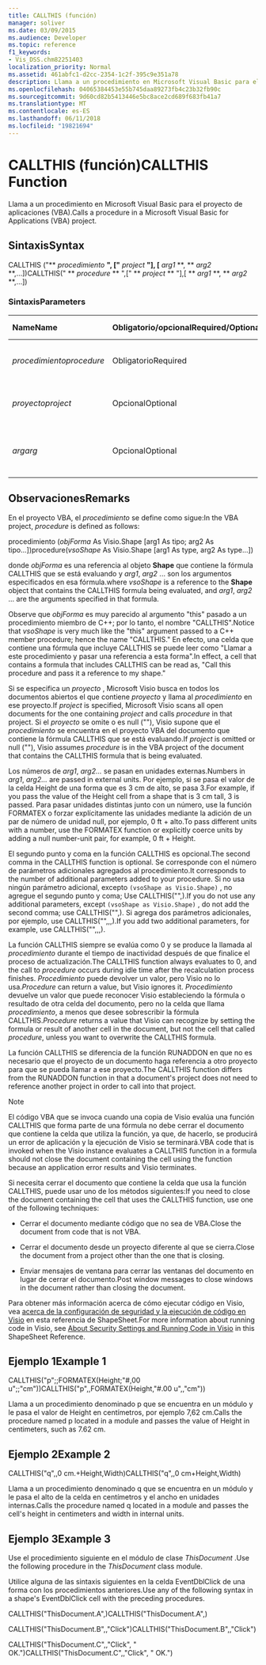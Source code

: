 ```yaml
---
title: CALLTHIS (función)
manager: soliver
ms.date: 03/09/2015
ms.audience: Developer
ms.topic: reference
f1_keywords:
- Vis_DSS.chm82251403
localization_priority: Normal
ms.assetid: 461abfc1-d2cc-2354-1c2f-395c9e351a78
description: Llama a un procedimiento en Microsoft Visual Basic para el proyecto de aplicaciones (VBA).
ms.openlocfilehash: 04065384453e55b745daa89273fb4c23b32fb90c
ms.sourcegitcommit: 9d60cd82b5413446e5bc8ace2cd689f683fb41a7
ms.translationtype: MT
ms.contentlocale: es-ES
ms.lasthandoff: 06/11/2018
ms.locfileid: "19821694"
---
```

# <a name="callthis-function"></a><span data-ttu-id="3c1e3-103">CALLTHIS (función)</span><span class="sxs-lookup"><span data-stu-id="3c1e3-103">CALLTHIS Function</span></span>

<span data-ttu-id="3c1e3-104">Llama a un procedimiento en Microsoft Visual Basic para el proyecto de aplicaciones (VBA).</span><span class="sxs-lookup"><span data-stu-id="3c1e3-104">Calls a procedure in a Microsoft Visual Basic for Applications (VBA) project.</span></span>
  
## <a name="syntax"></a><span data-ttu-id="3c1e3-105">Sintaxis</span><span class="sxs-lookup"><span data-stu-id="3c1e3-105">Syntax</span></span>

<span data-ttu-id="3c1e3-106">CALLTHIS ("** *procedimiento* **", ["** *project* **"], [** *arg1* **, ** *arg2* **,...])</span><span class="sxs-lookup"><span data-stu-id="3c1e3-106">CALLTHIS(" ** *procedure* ** ",[" ** *project* ** "],[ ** *arg1* **, ** *arg2* **,...])</span></span> 
  
### <a name="parameters"></a><span data-ttu-id="3c1e3-107">Sintaxis</span><span class="sxs-lookup"><span data-stu-id="3c1e3-107">Parameters</span></span>

|<span data-ttu-id="3c1e3-108">**Name**</span><span class="sxs-lookup"><span data-stu-id="3c1e3-108">**Name**</span></span>|<span data-ttu-id="3c1e3-109">**Obligatorio/opcional**</span><span class="sxs-lookup"><span data-stu-id="3c1e3-109">**Required/Optional**</span></span>|<span data-ttu-id="3c1e3-110">**Tipo de datos**</span><span class="sxs-lookup"><span data-stu-id="3c1e3-110">**Data Type**</span></span>|<span data-ttu-id="3c1e3-111">**Descripción**</span><span class="sxs-lookup"><span data-stu-id="3c1e3-111">**Description**</span></span>|
|:-----|:-----|:-----|:-----|
| <span data-ttu-id="3c1e3-112">_procedimiento_</span><span class="sxs-lookup"><span data-stu-id="3c1e3-112">_procedure_</span></span> <br/> |<span data-ttu-id="3c1e3-113">Obligatorio</span><span class="sxs-lookup"><span data-stu-id="3c1e3-113">Required</span></span>  <br/> |<span data-ttu-id="3c1e3-114">**String**</span><span class="sxs-lookup"><span data-stu-id="3c1e3-114">**String**</span></span> <br/> | <span data-ttu-id="3c1e3-115">Nombre del procedimiento al que se llama.</span><span class="sxs-lookup"><span data-stu-id="3c1e3-115">The name of the procedure to call.</span></span>  <br/> |
| <span data-ttu-id="3c1e3-116">_proyecto_</span><span class="sxs-lookup"><span data-stu-id="3c1e3-116">_project_</span></span> <br/> |<span data-ttu-id="3c1e3-117">Opcional</span><span class="sxs-lookup"><span data-stu-id="3c1e3-117">Optional</span></span>  <br/> |<span data-ttu-id="3c1e3-118">**String**</span><span class="sxs-lookup"><span data-stu-id="3c1e3-118">**String**</span></span> <br/> |<span data-ttu-id="3c1e3-119">Proyecto que contiene el procedimiento.</span><span class="sxs-lookup"><span data-stu-id="3c1e3-119">The project that contains the procedure.</span></span>  <br/> |
| <span data-ttu-id="3c1e3-120">_arg_</span><span class="sxs-lookup"><span data-stu-id="3c1e3-120">_arg_</span></span> <br/> |<span data-ttu-id="3c1e3-121">Opcional</span><span class="sxs-lookup"><span data-stu-id="3c1e3-121">Optional</span></span>  <br/> |<span data-ttu-id="3c1e3-122">**Número, cadena, fecha o moneda**</span><span class="sxs-lookup"><span data-stu-id="3c1e3-122">**Number, String, Date, or Currency**</span></span> <br/> |<span data-ttu-id="3c1e3-123">Pasa como parámetro al procedimiento.</span><span class="sxs-lookup"><span data-stu-id="3c1e3-123">Passed as parameters to the procedure.</span></span>  <br/> |
   
## <a name="remarks"></a><span data-ttu-id="3c1e3-124">Observaciones</span><span class="sxs-lookup"><span data-stu-id="3c1e3-124">Remarks</span></span>

<span data-ttu-id="3c1e3-125">En el proyecto VBA, el *procedimiento* se define como sigue:</span><span class="sxs-lookup"><span data-stu-id="3c1e3-125">In the VBA project,  *procedure*  is defined as follows:</span></span> 
  
<span data-ttu-id="3c1e3-126">procedimiento (*objForma* As Visio.Shape [arg1 As tipo; arg2 As tipo...])</span><span class="sxs-lookup"><span data-stu-id="3c1e3-126">procedure(*vsoShape*  As Visio.Shape [arg1 As type, arg2 As type...])</span></span> 
  
<span data-ttu-id="3c1e3-127">donde *objForma* es una referencia al objeto **Shape** que contiene la fórmula CALLTHIS que se está evaluando y _arg1_, *arg2* ... son los argumentos especificados en esa fórmula.</span><span class="sxs-lookup"><span data-stu-id="3c1e3-127">where  *vsoShape*  is a reference to the **Shape** object that contains the CALLTHIS formula being evaluated, and  _arg1_,  *arg2*  ... are the arguments specified in that formula.</span></span> 
  
<span data-ttu-id="3c1e3-128">Observe que *objForma* es muy parecido al argumento "this" pasado a un procedimiento miembro de C++; por lo tanto, el nombre "CALLTHIS".</span><span class="sxs-lookup"><span data-stu-id="3c1e3-128">Notice that  *vsoShape*  is very much like the "this" argument passed to a C++ member procedure; hence the name "CALLTHIS."</span></span> <span data-ttu-id="3c1e3-129">En efecto, una celda que contiene una fórmula que incluye CALLTHIS se puede leer como "Llamar a este procedimiento y pasar una referencia a esta forma".</span><span class="sxs-lookup"><span data-stu-id="3c1e3-129">In effect, a cell that contains a formula that includes CALLTHIS can be read as, "Call this procedure and pass it a reference to my shape."</span></span> 
  
<span data-ttu-id="3c1e3-130">Si se especifica un _proyecto_ , Microsoft Visio busca en todos los documentos abiertos el que contiene _proyecto_ y llama al _procedimiento_ en ese proyecto.</span><span class="sxs-lookup"><span data-stu-id="3c1e3-130">If  _project_ is specified, Microsoft Visio scans all open documents for the one containing  _project_ and calls  _procedure_ in that project.</span></span> <span data-ttu-id="3c1e3-131">Si el _proyecto_ se omite o es null (""), Visio supone que el _procedimiento_ se encuentra en el proyecto VBA del documento que contiene la fórmula CALLTHIS que se está evaluando.</span><span class="sxs-lookup"><span data-stu-id="3c1e3-131">If  _project_ is omitted or null (""), Visio assumes  _procedure_ is in the VBA project of the document that contains the CALLTHIS formula that is being evaluated.</span></span> 
  
<span data-ttu-id="3c1e3-132">Los números de _arg1_, _arg2..._ se pasan en unidades externas.</span><span class="sxs-lookup"><span data-stu-id="3c1e3-132">Numbers in  _arg1_,  _arg2..._ are passed in external units.</span></span> <span data-ttu-id="3c1e3-133">Por ejemplo, si se pasa el valor de la celda Height de una forma que es 3 cm de alto, se pasa 3.</span><span class="sxs-lookup"><span data-stu-id="3c1e3-133">For example, if you pass the value of the Height cell from a shape that is 3 cm tall, 3 is passed.</span></span> <span data-ttu-id="3c1e3-134">Para pasar unidades distintas junto con un número, use la función FORMATEX o forzar explícitamente las unidades mediante la adición de un par de número de unidad null, por ejemplo, 0 ft + alto.</span><span class="sxs-lookup"><span data-stu-id="3c1e3-134">To pass different units with a number, use the FORMATEX function or explicitly coerce units by adding a null number-unit pair, for example, 0 ft + Height.</span></span> 
  
<span data-ttu-id="3c1e3-135">El segundo punto y coma en la función CALLTHIS es opcional.</span><span class="sxs-lookup"><span data-stu-id="3c1e3-135">The second comma in the CALLTHIS function is optional.</span></span> <span data-ttu-id="3c1e3-136">Se corresponde con el número de parámetros adicionales agregados al procedimiento.</span><span class="sxs-lookup"><span data-stu-id="3c1e3-136">It corresponds to the number of additional parameters added to your procedure.</span></span> <span data-ttu-id="3c1e3-137">Si no usa ningún parámetro adicional, excepto `(vsoShape as Visio.Shape)` , no agregue el segundo punto y coma; Use CALLTHIS("",).</span><span class="sxs-lookup"><span data-stu-id="3c1e3-137">If you do not use any additional parameters, except  `(vsoShape as Visio.Shape)` , do not add the second comma; use CALLTHIS("",).</span></span> <span data-ttu-id="3c1e3-138">Si agrega dos parámetros adicionales, por ejemplo, use CALLTHIS("",,,).</span><span class="sxs-lookup"><span data-stu-id="3c1e3-138">If you add two additional parameters, for example, use CALLTHIS("",,,).</span></span> 
  
<span data-ttu-id="3c1e3-139">La función CALLTHIS siempre se evalúa como 0 y se produce la llamada al _procedimiento_ durante el tiempo de inactividad después de que finalice el proceso de actualización.</span><span class="sxs-lookup"><span data-stu-id="3c1e3-139">The CALLTHIS function always evaluates to 0, and the call to  _procedure_ occurs during idle time after the recalculation process finishes.</span></span>  <span data-ttu-id="3c1e3-140">_Procedimiento_ puede devolver un valor, pero Visio no lo usa.</span><span class="sxs-lookup"><span data-stu-id="3c1e3-140">_Procedure_ can return a value, but Visio ignores it.</span></span>  <span data-ttu-id="3c1e3-141">_Procedimiento_ devuelve un valor que puede reconocer Visio estableciendo la fórmula o resultado de otra celda del documento, pero no la celda que llama _procedimiento_, a menos que desee sobrescribir la fórmula CALLTHIS.</span><span class="sxs-lookup"><span data-stu-id="3c1e3-141">_Procedure_ returns a value that Visio can recognize by setting the formula or result of another cell in the document, but not the cell that called  _procedure_, unless you want to overwrite the CALLTHIS formula.</span></span>
  
<span data-ttu-id="3c1e3-142">La función CALLTHIS se diferencia de la función RUNADDON en que no es necesario que el proyecto de un documento haga referencia a otro proyecto para que se pueda llamar a ese proyecto.</span><span class="sxs-lookup"><span data-stu-id="3c1e3-142">The CALLTHIS function differs from the RUNADDON function in that a document's project does not need to reference another project in order to call into that project.</span></span> 
  
> [!NOTE]
>  <span data-ttu-id="3c1e3-143">El código VBA que se invoca cuando una copia de Visio evalúa una función CALLTHIS que forma parte de una fórmula no debe cerrar el documento que contiene la celda que utiliza la función, ya que, de hacerlo, se producirá un error de aplicación y la ejecución de Visio se terminará.</span><span class="sxs-lookup"><span data-stu-id="3c1e3-143">VBA code that is invoked when the Visio instance evaluates a CALLTHIS function in a formula should not close the document containing the cell using the function because an application error results and Visio terminates.</span></span> 
  
<span data-ttu-id="3c1e3-144">Si necesita cerrar el documento que contiene la celda que usa la función CALLTHIS, puede usar uno de los métodos siguientes:</span><span class="sxs-lookup"><span data-stu-id="3c1e3-144">If you need to close the document containing the cell that uses the CALLTHIS function, use one of the following techniques:</span></span> 
  
- <span data-ttu-id="3c1e3-145">Cerrar el documento mediante código que no sea de VBA.</span><span class="sxs-lookup"><span data-stu-id="3c1e3-145">Close the document from code that is not VBA.</span></span>
    
- <span data-ttu-id="3c1e3-146">Cerrar el documento desde un proyecto diferente al que se cierra.</span><span class="sxs-lookup"><span data-stu-id="3c1e3-146">Close the document from a project other than the one that is closing.</span></span>
    
- <span data-ttu-id="3c1e3-147">Enviar mensajes de ventana para cerrar las ventanas del documento en lugar de cerrar el documento.</span><span class="sxs-lookup"><span data-stu-id="3c1e3-147">Post window messages to close windows in the document rather than closing the document.</span></span>
    
<span data-ttu-id="3c1e3-148">Para obtener más información acerca de cómo ejecutar código en Visio, vea [acerca de la configuración de seguridad y la ejecución de código en Visio](about-security-settings-and-running-code-in-visio-shapesheet.md) en esta referencia de ShapeSheet.</span><span class="sxs-lookup"><span data-stu-id="3c1e3-148">For more information about running code in Visio, see [About Security Settings and Running Code in Visio](about-security-settings-and-running-code-in-visio-shapesheet.md) in this ShapeSheet Reference.</span></span> 
  
## <a name="example-1"></a><span data-ttu-id="3c1e3-149">Ejemplo 1</span><span class="sxs-lookup"><span data-stu-id="3c1e3-149">Example 1</span></span>

<span data-ttu-id="3c1e3-150">CALLTHIS("p";;FORMATEX(Height;"#,00 u";;"cm"))</span><span class="sxs-lookup"><span data-stu-id="3c1e3-150">CALLTHIS("p",,FORMATEX(Height,"#.00 u",,"cm"))</span></span>
  
<span data-ttu-id="3c1e3-151">Llama a un procedimiento denominado p que se encuentra en un módulo y le pasa el valor de Height en centímetros, por ejemplo 7,62 cm.</span><span class="sxs-lookup"><span data-stu-id="3c1e3-151">Calls the procedure named p located in a module and passes the value of Height in centimeters, such as 7.62 cm.</span></span>
  
## <a name="example-2"></a><span data-ttu-id="3c1e3-152">Ejemplo 2</span><span class="sxs-lookup"><span data-stu-id="3c1e3-152">Example 2</span></span>

<span data-ttu-id="3c1e3-153">CALLTHIS("q",,0 cm.+Height,Width)</span><span class="sxs-lookup"><span data-stu-id="3c1e3-153">CALLTHIS("q",,0 cm+Height,Width)</span></span>
  
<span data-ttu-id="3c1e3-154">Llama a un procedimiento denominado q que se encuentra en un módulo y le pasa el alto de la celda en centímetros y el ancho en unidades internas.</span><span class="sxs-lookup"><span data-stu-id="3c1e3-154">Calls the procedure named q located in a module and passes the cell's height in centimeters and width in internal units.</span></span>
  
## <a name="example-3"></a><span data-ttu-id="3c1e3-155">Ejemplo 3</span><span class="sxs-lookup"><span data-stu-id="3c1e3-155">Example 3</span></span>

<span data-ttu-id="3c1e3-156">Use el procedimiento siguiente en el módulo de clase *ThisDocument* .</span><span class="sxs-lookup"><span data-stu-id="3c1e3-156">Use the following procedure in the  *ThisDocument*  class module.</span></span> 
  
<span data-ttu-id="3c1e3-157">Utilice alguna de las sintaxis siguientes en la celda EventDblClick de una forma con los procedimientos anteriores.</span><span class="sxs-lookup"><span data-stu-id="3c1e3-157">Use any of the following syntax in a shape's EventDblClick cell with the preceding procedures.</span></span>
  
<span data-ttu-id="3c1e3-158">CALLTHIS("ThisDocument.A",)</span><span class="sxs-lookup"><span data-stu-id="3c1e3-158">CALLTHIS("ThisDocument.A",)</span></span>
  
<span data-ttu-id="3c1e3-159">CALLTHIS("ThisDocument.B",,"Click")</span><span class="sxs-lookup"><span data-stu-id="3c1e3-159">CALLTHIS("ThisDocument.B",,"Click")</span></span>
  
<span data-ttu-id="3c1e3-160">CALLTHIS("ThisDocument.C",,"Click", " OK.")</span><span class="sxs-lookup"><span data-stu-id="3c1e3-160">CALLTHIS("ThisDocument.C",,"Click", " OK.")</span></span>
  

